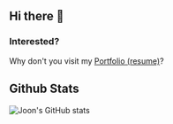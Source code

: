## Hi there 👋
### Interested?
Why don't you visit my [Portfolio (resume)](https://jeongjy.kr)?

## Github Stats
![Joon's GitHub stats](https://github-readme-stats.vercel.app/api?username=jeongjy0317&count_private=true)


<!--
**jeongjy0317/jeongjy0317** is a ✨ _special_ ✨ repository because its `README.md` (this file) appears on your GitHub profile.

Here are some ideas to get you started:

- 🔭 I’m currently working on ...
- 🌱 I’m currently learning ...
- 👯 I’m looking to collaborate on ...
- 🤔 I’m looking for help with ...
- 💬 Ask me about ...
- 📫 How to reach me: ...
- 😄 Pronouns: ...
- ⚡ Fun fact: ...
-->

